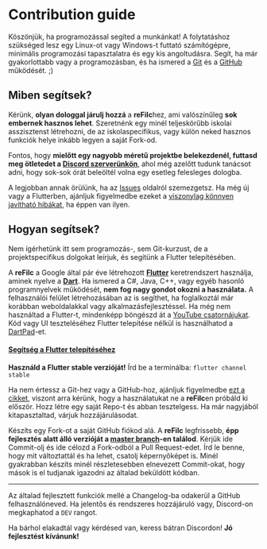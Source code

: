 
# Contribution guide
Köszönjük, ha programozással segíted a munkánkat!
A folytatáshoz szükséged lesz egy Linux-ot vagy Windows-t futtató számítógépre, minimális programozási tapasztalatra és egy kis angoltudásra.
Segít, ha már gyakorlottabb vagy a programozásban, és ha ismered a [Git](https://git-scm.com/) és a [GitHub](https://github.com/) működését. ;)

## Miben segítsek?
Kérünk, **olyan dologgal járulj hozzá** a **reFilc**hez, ami valószínűleg **sok embernek hasznos lehet**. Szeretnénk egy minél teljeskörűbb iskolai asszisztenst létrehozni, de az iskolaspecifikus, vagy külön neked hasznos funkciók helye inkább legyen a saját Fork-od.

Fontos, hogy **mielőtt egy nagyobb méretű projektbe belekezdenél, futtasd meg ötletedet a [Discord szerverünkön](https://dc.refilc.hu/)**, ahol még azelőtt tudunk tanácsot adni, hogy sok-sok órát beleöltél volna egy esetleg felesleges dologba.

A legjobban annak örülünk, ha az [Issues](https://github.com/refilc/naplo/issues) oldalról szemezgetsz. Ha még új vagy a Flutterben, ajánljuk figyelmedbe ezeket a [viszonylag könnyen javítható hibákat](https://github.com/refilc/naplo/issues?q=is%3Aopen+is%3Aissue+label%3A%22good+first+issue%22), ha éppen van ilyen.

## Hogyan segítsek?
Nem ígérhetünk itt sem programozás-, sem Git-kurzust, de a projektspecifikus dolgokat leírjuk, és segítünk a Flutter telepítésében.

A **reFilc** a Google által pár éve létrehozott **[Flutter](https://flutter.dev/)** keretrendszert használja, aminek nyelve a **[Dart](https://dart.dev/)**. Ha ismered a C#, Java, C++, vagy egyéb hasonló programnyelvek működését, **nem fog nagy gondot okozni a használata.** A felhasználói felület létrehozásában az is segíthet, ha foglalkoztál már korábban weboldalakkal vagy alkalmazásfejlesztéssel.
Ha még nem használtad a Flutter-t, mindenképp böngészd át a [YouTube csatornájukat](https://www.youtube.com/channel/UCwXdFgeE9KYzlDdR7TG9cMw).
Kód vagy UI teszteléséhez Flutter telepítése nélkül is használhatod a [DartPad](https://dartpad.dev/)-et.

#### [Segítség a Flutter telepítéséhez](https://docs.flutter.dev/get-started/install)
**Használd a Flutter stable verzióját!** Írd be a terminálba: `flutter channel stable`

Ha nem értessz a Git-hez vagy a GitHub-hoz, ajánljuk figyelmedbe [ezt a cikket](https://medium.com/envienta-magyarorsz%C3%A1g/git-%C3%A9s-github-gyorstalpal%C3%B3-f2d78a732deb), viszont arra kérünk, hogy a használatukat ne a **reFilc**en próbáld ki először. Hozz létre egy saját Repo-t és abban tesztelgess. Ha már nagyjából kitapasztaltad, várjuk hozzájárulásodat.

Készíts egy Fork-ot a saját GitHub fiókod alá.
A **reFilc** legfrissebb, **épp fejlesztés alatt álló verzióját a [master branch](https://github.com/refilc/naplo/tree/master)-en találod**. Kérjük ide Commit-olj és ide célozd a Fork-odból a Pull Request-edet. Írd le benne, hogy mit változtattál és ha lehet, csatolj képernyőképet is.
Minél gyakrabban készíts minél részletesebben elnevezett Commit-okat, hogy mások is el tudjanak igazodni az általad beküldött kódban.

---

Az általad fejlesztett funkciók mellé a Changelog-ba odakerül a GitHub felhasználóneved.
Ha jelentős és rendszeres hozzájáruló vagy, Discord-on megkaphatod a `DEV` rangot.

Ha bárhol elakadtál vagy kérdésed van, keress bátran Discordon!
**Jó fejlesztést kívánunk!**
